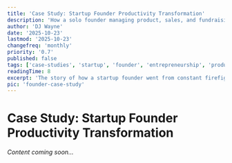 ```yaml
---
title: 'Case Study: Startup Founder Productivity Transformation'
description: 'How a solo founder managing product, sales, and fundraising simultaneously found focus and momentum with BuildOS.'
author: 'DJ Wayne'
date: '2025-10-23'
lastmod: '2025-10-23'
changefreq: 'monthly'
priority: '0.7'
published: false
tags: ['case-studies', 'startup', 'founder', 'entrepreneurship', 'productivity', 'focus']
readingTime: 8
excerpt: 'The story of how a startup founder went from constant firefighting to strategic execution using BuildOS to manage competing priorities.'
pic: 'founder-case-study'
---
```


# Case Study: Startup Founder Productivity Transformation

*Content coming soon...*
